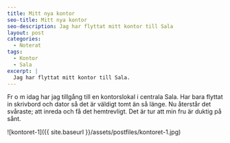 ```yaml
---
title: Mitt nya kontor
seo-title: Mitt nya kontor
seo-description: Jag har flyttat mitt kontor till Sala
layout: post
categories:
  - Noterat
tags:
  - Kontor
  - Sala
excerpt: |
  Jag har flyttat mitt kontor till Sala.
---
```

Fr o m idag har jag tillgång till en kontorslokal i centrala Sala. Har bara flyttat in skrivbord och dator så det är väldigt tomt än så länge. Nu återstår det svåraste; att inreda och få det hemtrevligt. Det är tur att min fru är duktig på sånt.

![kontoret-1]({{ site.baseurl }}/assets/postfiles/kontoret-1.jpg)
